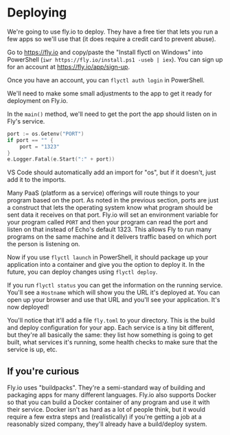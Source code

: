 # Deploying

We're going to use fly.io to deploy. They have a free tier that lets you run a few apps so we'll use that (it does require a credit card to prevent abuse).

Go to https://fly.io and copy/paste the "Install flyctl on Windows" into PowerShell (`iwr https://fly.io/install.ps1 -useb | iex`). You can sign up for an account at https://fly.io/app/sign-up.

Once you have an account, you can `flyctl auth login` in PowerShell.

We'll need to make some small adjustments to the app to get it ready for deployment on Fly.io.

In the `main()` method, we'll need to get the port the app should listen on in Fly's service.

```go
port := os.Getenv("PORT")
if port == "" {
    port = "1323"
}
e.Logger.Fatal(e.Start(":" + port))
```

VS Code should automatically add an import for "os", but if it doesn't, just add it to the imports.

Many PaaS (platform as a service) offerings will route things to your program based on the port. As noted in the previous section, ports are just a construct that lets the operating system know what program should be sent data it receives on that port. Fly.io will set an environment variable for your program called `PORT` and then your program can read the port and listen on that instead of Echo's default 1323. This allows Fly to run many programs on the same machine and it delivers traffic based on which port the person is listening on.

Now if you use `flyctl launch` in PowerShell, it should package up your application into a container and give you the option to deploy it. In the future, you can deploy changes using `flyctl deploy`.

If you run `flyctl status` you can get the information on the running service. You'll see a `Hostname` which will show you the URL it's deployed at. You can open up your browser and use that URL and you'll see your application. It's now deployed!

You'll notice that it'll add a file `fly.toml` to your directory. This is the build and deploy configuration for your app. Each service is a tiny bit different, but they're all basically the same: they list how something is going to get built, what services it's running, some health checks to make sure that the service is up, etc.

## If you're curious

Fly.io uses "buildpacks". They're a semi-standard way of building and packaging apps for many different languages. Fly.io also supports Docker so that you can build a Docker container of any program and use it with their service. Docker isn't as hard as a lot of people think, but it would require a few extra steps and (realistically) if you're getting a job at a reasonably sized company, they'll already have a build/deploy system.